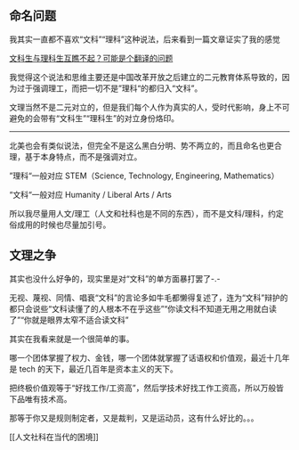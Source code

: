 ## 命名问题

我其实一直都不喜欢“文科”“理科”这种说法，后来看到一篇文章证实了我的感觉

[文科生与理科生互瞧不起？可能是个翻译的问题](https://www.douban.com/note/800542144/?_i=4504732tzth8nk)

我觉得这个说法和思维主要还是中国改革开放之后建立的二元教育体系导致的，因为过于强调理工，而把一切不是”理科“的都归入“文科”。

文理当然不是二元对立的，但是我们每个人作为真实的人，受时代影响，身上不可避免的会带有“文科生”“理科生”的对立身份烙印。

---

北美也会有类似说法，但完全不是这么黑白分明、势不两立的，而且命名也更合理，基于本身特点，而不是强调对立。

”理科“一般对应 STEM（Science, Technology, Engineering, Mathematics）

“文科“一般对应 Humanity / Liberal Arts / Arts

所以我尽量用人文/理工（人文和社科也是不同的东西），而不是文科/理科，约定俗成用的时候也尽量加引号。

## 文理之争

其实也没什么好争的，现实里是对“文科”的单方面暴打罢了-.-

无视、蔑视、同情、唱衰“文科”的言论多如牛毛都懒得复述了，连为“文科”辩护的都只会说些“文科读懂了的人根本不在乎这些”“你读文科不知道无用之用就白读了”“你就是眼界太窄不适合读文科”

其实在我看来就是一个很简单的事。

哪一个团体掌握了权力、金钱，哪一个团体就掌握了话语权和价值观，最近十几年是 tech 的天下，最近几百年是资本主义的天下。

把终极价值观等于“好找工作/工资高”，然后学技术好找工作工资高，所以万般皆下品唯有技术高。

那等于你又是规则制定者，又是裁判，又是运动员，这有什么好比的。。。

[[人文社科在当代的困境]]
